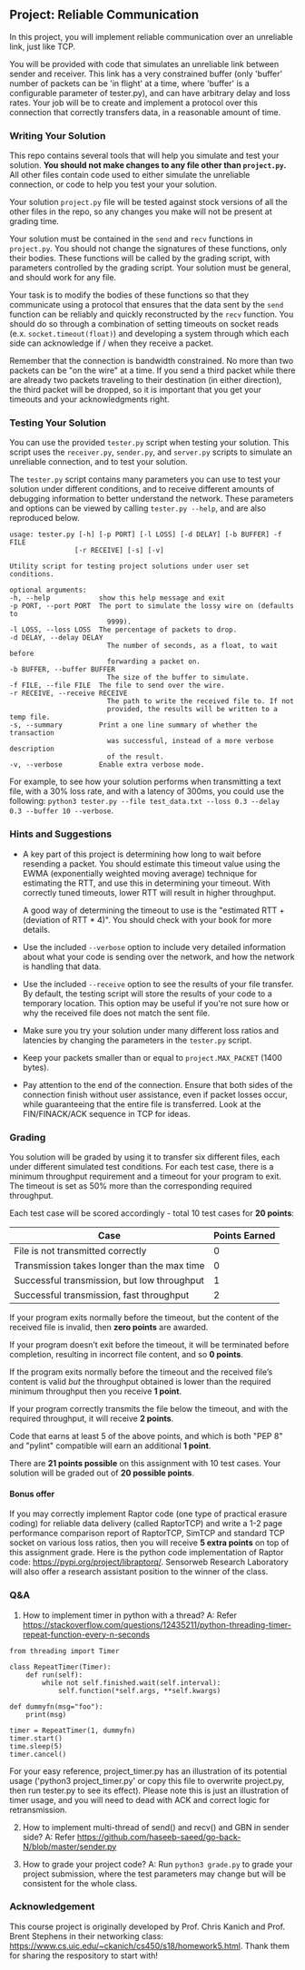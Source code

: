 ## Project: Reliable Communication

In this project, you will implement reliable communication over an unreliable
link, just like TCP.

You will be provided with code that simulates an unreliable link between sender
and receiver.  This link has a very constrained buffer (only 'buffer' number of packets can
be 'in flight' at a time, where 'buffer' is a configurable parameter of tester.py), and can have arbitrary delay and loss rates.  Your
job will be to create and implement a protocol over this connection that
correctly transfers data, in a reasonable amount of time.


### Writing Your Solution

This repo contains several tools that will help you simulate and test your
solution.  **You should not make changes to any file other than `project.py`.**
All other files contain code used to either simulate the unreliable connection,
or code to help you test your your solution.

Your solution `project.py` file will be tested against stock versions of all the
other files in the repo, so any changes you make will not be present at
grading time.

Your solution must be contained in the `send` and `recv` functions in `project.py`.
You should not change the signatures of these functions, only their bodies.
These functions will be called by the grading script, with parameters
controlled by the grading script.  Your solution must be general, and should
work for any file.

Your task is to modify the bodies of these functions so that they communicate
using a protocol that ensures that the data sent by the `send` function
can be reliably and quickly reconstructed by the `recv` function.  You should
do so through a combination of setting timeouts on socket reads (e.x.
`socket.timeout(float)`) and developing a system through which each side can
acknowledge if / when they receive a packet.

Remember that the connection is bandwidth constrained.  No more than two
packets can be "on the wire" at a time. If you send a third packet while
there are already two packets traveling to their destination (in either
direction), the third packet will be dropped, so it is important that you get
your timeouts and your acknowledgments right.


### Testing Your Solution

You can use the provided `tester.py` script when testing your solution.  This
script uses the `receiver.py`, `sender.py`, and `server.py` scripts to
simulate an unreliable connection, and to test your solution.

The `tester.py` script contains many parameters you can use to test your
solution under different conditions, and to receive different amounts
of debugging information to better understand the network.  These
parameters and options can be viewed by calling `tester.py --help`, and are
also reproduced below.


    usage: tester.py [-h] [-p PORT] [-l LOSS] [-d DELAY] [-b BUFFER] -f FILE
                    [-r RECEIVE] [-s] [-v]

    Utility script for testing project solutions under user set conditions.

    optional arguments:
    -h, --help            show this help message and exit
    -p PORT, --port PORT  The port to simulate the lossy wire on (defaults to
                            9999).
    -l LOSS, --loss LOSS  The percentage of packets to drop.
    -d DELAY, --delay DELAY
                            The number of seconds, as a float, to wait before
                            forwarding a packet on.
    -b BUFFER, --buffer BUFFER
                            The size of the buffer to simulate.
    -f FILE, --file FILE  The file to send over the wire.
    -r RECEIVE, --receive RECEIVE
                            The path to write the received file to. If not
                            provided, the results will be written to a temp file.
    -s, --summary         Print a one line summary of whether the transaction
                            was successful, instead of a more verbose description
                            of the result.
    -v, --verbose         Enable extra verbose mode.


For example, to see how your solution performs when transmitting a text file,
with a 30% loss rate, and with a latency of 300ms, you could use the following:
`python3 tester.py --file test_data.txt --loss 0.3 --delay 0.3 --buffer 10 --verbose`.


### Hints and Suggestions

 * A key part of this project is determining how long to wait before resending
   a packet.  You should estimate this timeout value using the EWMA (exponentially weighted moving average) technique
   for estimating the RTT, and use this in determining your timeout. With
   correctly tuned timeouts, lower RTT will result in higher throughput.

   A good way of determining the timeout to use is the "estimated RTT +
   (deviation  of RTT * 4)".  You should check with your book for more details.

 * Use the included `--verbose` option to include very detailed information
   about what your code is sending over the network, and how the network
   is handling that data.

 * Use the included `--receive` option to see the results of your file transfer.
   By default, the testing script will store the results of your code to a
   temporary location.  This option may be useful if you're not sure how or
   why the received file does not match the sent file.

 * Make sure you try your solution under many different loss ratios and
   latencies by changing the parameters in the `tester.py` script.

 * Keep your packets smaller than or equal to `project.MAX_PACKET` (1400
   bytes).

 * Pay attention to the end of the connection. Ensure that both sides of the
   connection finish without user assistance, even if packet losses occur,
   while guaranteeing that the entire file is transferred. Look at the
   FIN/FINACK/ACK sequence in TCP for ideas.


### Grading

You solution will be graded by using it to transfer six different files,
each under different simulated test conditions.  For each test case, there is a
minimum throughput requirement and a timeout for your program to exit.
The timeout is set as 50% more than the corresponding required throughput.

Each test case will be scored accordingly - total 10 test cases for **20 points**:

| Case                                           | Points Earned |
| ---------------------------------------------- | ------------- |
| File is not transmitted correctly              |             0 |
| Transmission takes longer than the max time    |             0 |
| Successful transmission, but low throughput    |             1 |
| Successful transmission, fast throughput       |             2 |


If your program exits normally before the timeout, but the content of the
received file is invalid, then **zero points** are awarded.

If your program doesn’t exit before the timeout, it will be terminated
before completion, resulting in incorrect file content, and so **0 points**.

If the program exits normally before the timeout and the received file’s content
is valid *but* the throughput obtained is lower than the required minimum
throughput then you receive **1 point**.

If your program correctly transmits the file below the timeout, and with the
required throughput, it will receive **2 points**.

Code that earns at least 5 of the above points, and which is both "PEP 8" and
"pylint" compatible will earn an additional **1 point**.

There are **21 points possible** on this assignment with 10 test cases.  Your solution will be graded
out of **20 possible points**.

#### Bonus offer

If you may correctly implement Raptor code (one type of practical erasure coding) for reliable data delivery (called RaptorTCP) and write a 1-2 page performance comparison report of RaptorTCP, SimTCP and standard TCP socket on various loss ratios, then you will receive **5 extra points** on top of this assignment grade. Here is the python code implementation of Raptor code: https://pypi.org/project/libraptorq/. Sensorweb Research Laboratory will also offer a research assistant position to the winner of the class.

### Q&A
1. How to implement timer in python with a thread?
A: Refer https://stackoverflow.com/questions/12435211/python-threading-timer-repeat-function-every-n-seconds

```
from threading import Timer

class RepeatTimer(Timer):
    def run(self):
        while not self.finished.wait(self.interval):
            self.function(*self.args, **self.kwargs)
         
def dummyfn(msg="foo"):
    print(msg)

timer = RepeatTimer(1, dummyfn)
timer.start()
time.sleep(5)
timer.cancel()
```

For your easy reference, project_timer.py has an illustration of its potential usage ('python3 project_timer.py' or copy this file to overwrite project.py, then run tester.py to see its effect). Please note this is just an illustration of timer usage, and you will need to dead with ACK and correct logic for retransmission.

2. How to implement multi-thread of send() and recv() and GBN in sender side?
A: Refer https://github.com/haseeb-saeed/go-back-N/blob/master/sender.py

3. How to grade your project code?
A: Run ```python3 grade.py``` to grade your project submission, where the test parameters may change but will be consistent for the whole class.

### Acknowledgement

This course project is originally developed by Prof. Chris Kanich and Prof. Brent Stephens in their networking class: https://www.cs.uic.edu/~ckanich/cs450/s18/homework5.html. Thank them for sharing the respository to start with!
